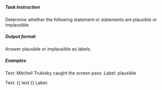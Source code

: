 ##### Task Instruction
Determine whether the following statement or statements are plausible or implausible.

##### Output format
Answer plausible or implausible as labels.

##### Examples
Text: Mitchell Trubisky caught the screen pass.
Label: plausible

Text: {{ text }}
Label: